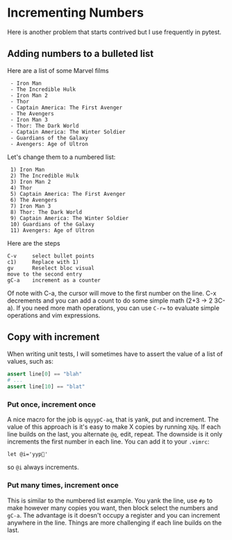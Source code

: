 # Incrementing Numbers

Here is another problem that starts contrived but I use frequently in pytest.

## Adding numbers to a bulleted list
Here are a list of some Marvel films
```
 - Iron Man
 - The Incredible Hulk
 - Iron Man 2
 - Thor
 - Captain America: The First Avenger
 - The Avengers
 - Iron Man 3
 - Thor: The Dark World
 - Captain America: The Winter Soldier
 - Guardians of the Galaxy
 - Avengers: Age of Ultron
```

Let's change them to a numbered list:
```
 1) Iron Man
 2) The Incredible Hulk
 3) Iron Man 2
 4) Thor
 5) Captain America: The First Avenger
 6) The Avengers
 7) Iron Man 3
 8) Thor: The Dark World
 9) Captain America: The Winter Soldier
 10) Guardians of the Galaxy
 11) Avengers: Age of Ultron
```

Here are the steps
```
C-v     select bullet points
c1)     Replace with 1)
gv      Reselect bloc visual
move to the second entry
gC-a    increment as a counter
```
Of note with C-a, the cursor will move to the first number on the line. C-x
decrements and you can add a count to do some simple math (2+3 -> 2 3C-a).
If you need more math operations, you can use `C-r=` to evaluate simple operations
and vim expressions.

## Copy with increment
When writing unit tests, I will sometimes have to assert the value of a list
of values, such as:
```python
assert line[0] == "blah"
# ...
assert line[10] == "blat"
```

### Put once, increment once
A nice macro for the job is `qqyypC-aq`, that is yank, put and increment.
The value of this approach is it's easy to make X copies by running `X@q`.
If each line builds on the last, you alternate `@q`, edit, repeat.  The downside
is it only increments the first number in each line.
You can add it to your `.vimrc`:
```
let @i='yyp'
```
so `@i` always increments.

### Put many times, increment once
This is similar to the numbered list example.  You yank the line, use `#p` to
make however many copies you want, then block select the numbers and `gC-a`.
The advantage is it doesn't occupy a register and you can increment anywhere
in the line.  Things are more challenging if each line builds on the last.

